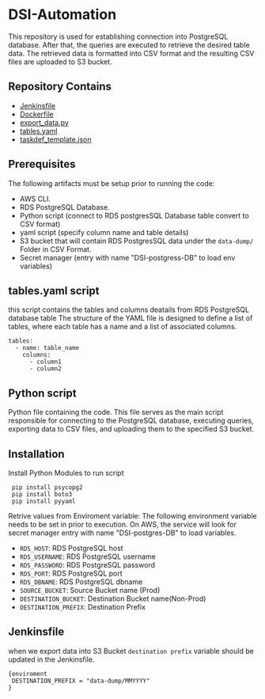 # DSI-Automation

This repository is used  for establishing connection into PostgreSQL database. After that, the queries are executed to retrieve the desired table data. The retrieved data is formatted into CSV format and the resulting CSV files are uploaded to S3 bucket.

## Repository Contains

- [Jenkinsfile](#Jenkinsfile)
- [Dockerfile](#Dockerfile)
- [export_data.py](#export_data.py)
- [tables.yaml](#tables.yaml)
- [taskdef_template.json](#taskdef_template.json)


## Prerequisites

The following artifacts must be setup prior to running the code:
* AWS CLI. 
* RDS PostgreSQL Database. 
* Python script (connect to RDS postgresSQL Database table convert to CSV format)
* yaml script (specify column name and table details)
* S3 bucket that will contain RDS PostgresSQL data under the `data-dump/` Folder in CSV Format.
* Secret manager (entry with name "DSI-postgress-DB" to load env variables)

##  tables.yaml script
this script contains the tables and columns deatails from RDS PostgreSQL database table The structure of the YAML file is designed to define a list of tables, where each table has a name and a list of associated columns.

```
tables:
  - name: table_name
    columns:
      - column1
      - column2
```

## Python script

Python file containing the code. This file serves as the main script responsible for connecting to the PostgreSQL database, executing queries, exporting data to CSV files, and uploading them to the specified S3 bucket.

## Installation

Install Python Modules to run script

```
 pip install psycopg2
 pip install boto3
 pip install pyyaml

```
Retrive values from Enviroment variable:
The following environment variable needs to be set in prior to execution. On AWS, the service will look for secret manager entry with name "DSI-postgres-DB" to load variables.

* `RDS_HOST`: RDS PostgreSQL host
* `RDS_USERNAME`: RDS PostgreSQL username
* `RDS_PASSWORD`: RDS PostgreSQL password
* `RDS_PORT`: RDS PostgreSQL port
* `RDS_DBNAME`: RDS PostgreSQL dbname
* `SOURCE_BUCKET`: Source Bucket name (Prod)
* `DESTINATION_BUCKET`: Destination Bucket name(Non-Prod)
* `DESTINATION_PREFIX`: Destination Prefix

## Jenkinsfile
 when we export data into S3 Bucket `destination prefix` variable should be updated in the Jenkinsfile.
```
{enviroment
 DESTINATION_PREFIX = "data-dump/MMYYYY"
}
   ``` 


